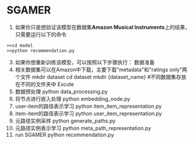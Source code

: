 # SGAMER
1. 如果你只是想验证该模型在数据集**Amazon Musical Instruments**上的结果，只需要运行以下的命令
```
>>cd model
>>python recommendation.py
```
3. 如果你想重新训练该模型，可以按照以下步骤执行：
数据准备
1. 相关数据集可以在Amazon中下载，主要下载"metadata"和"ratings only"两个文件
mkdir dataset
cd dataset
mkdir {dataset_name} #不同数据集存放在不同的文件夹中
Excute
1. 数据预处理
python data_processing.py
2. 将节点进行嵌入处理
python embedding_node.py
3. user-item的路径表示学习
python item_item_representation.py
4. item-item的路径表示学习
python user_item_representation.py
5. 元路径实例采样
python generate_paths.py
6. 元路径实例表示学习
python meta_path_representation.py
7. run SGAMER
python recommendation.py
